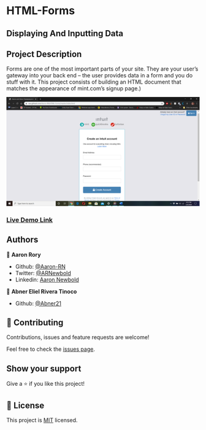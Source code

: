 # HTML-Forms
## Displaying And Inputting Data

## Project Description
Forms are one of the most important parts of your site. They are your user’s gateway into your back end – the user provides data in a form and you do stuff with it. This project consists of building an HTML document that matches the appearance of mint.com’s signup page.)

![](./screenshot.png)

### [Live Demo Link](https://raw.githack.com/Aaron-RN/HTML-Forms/master/index.html)

## Authors

👤 **Aaron Rory**

- Github: [@Aaron-RN](https://github.com/Aaron-RN)
- Twitter: [@ARNewbold](https://twitter.com/ARNewbold)
- Linkedin: [Aaron Newbold](https://www.linkedin.com/in/aaron-newbold-1b9233187/)

👤 **Abner Eliel Rivera Tinoco**

- Github: [@Abner21](https://github.com/Abner21)


## 🤝 Contributing

Contributions, issues and feature requests are welcome!

Feel free to check the [issues page](issues/).

## Show your support

Give a ⭐️ if you like this project!

## 📝 License

This project is [MIT](lic.url) licensed.

